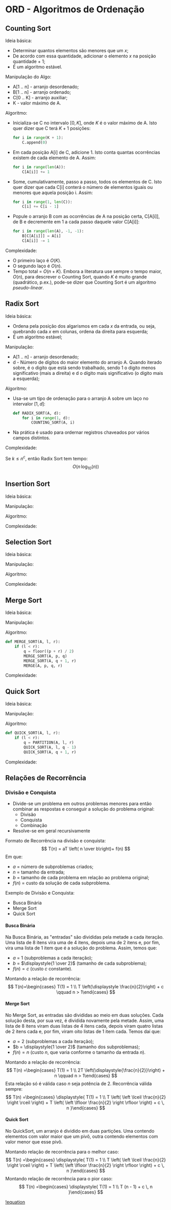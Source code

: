 # ORD - Algoritmos de Ordenação

## Counting Sort

Ideia básica:

- Determinar quantos elementos são menores que um $x$;
- De acordo com essa quantidade, adicionar o elemento $x$ na posição quantidade + 1;
- É um algoritmo estável.

Manipulação do Algo:

- A[1 .. n] - arranjo desordenado;
- B[1 .. n] - arranjo ordenado;
- C[0 .. K] - arranjo auxiliar;
- K - valor máximo de A.

Algoritmo:

- Inicializa-se C no intervalo $[0, K]$, onde $K$ é o valor máximo de A. Isto quer dizer que C terá $K + 1$ posições:

  ```python
  for i in range(K + 1):
      C.append(0)
  ```

- Em cada posição A[i] de C, adicione $1$. Isto conta quantas ocorrências existem de cada elemento de A. Assim:

  ```python
  for i in range(len(A)):
      C[A[i]] += 1
  ```

- Some, cumulativamente, passo a passo, todos os elementos de C. Isto quer dizer que cada C[i] conterá o número de elementos iguais ou menores que aquela posição i. Assim:

  ```python
  for i in range(1, len(C)):
      C[i] += C[i - 1]
  ```

- Popule o arranjo B com as ocorrências de A na posição certa, C[A[i]], de B e decremente em $1$ a cada passo daquele valor C[A[i]]:

  ```python
  for i in range(len(A), -1, -1):
      B[C[A[i]]] = A[i]
      C[A[i]] -= 1
  ```

Complexidade:

- O primeiro laço é $O(K)$.
- O segundo laço é $O(n)$.
- Tempo total = $O(n + K)$. Embora a literatura use sempre o tempo maior, $O(n)$, para descrever o Counting Sort, quando $K$ é muito grande (quadrático, p.ex.), pode-se dizer que Counting Sort é um algoritmo *pseudo-linear*.

## Radix Sort

Ideia básica:

- Ordena pela posição dos algarismos em cada $x$ da entrada, ou seja, quebrando cada $x$ em colunas, ordena da direita para esquerda;
- É um algoritmo estável;

Manipulação:

- A[1 .. n] - arranjo desordenado;
- d - Número de dígitos do maior elemento do arranjo A. Quando iterado sobre, é o digito que está sendo trabalhado, sendo 1 o dígito menos significativo (mais a direita) e d o dígito mais significativo (o dígito mais a esquerda);

Algoritmo:

- Usa-se um tipo de ordenação para o arranjo A sobre um laço no intervalor $[1, d]$:

  ```python
  def RADIX_SORT(A, d):
      for i in range(1, d):
          COUNTING_SORT(A, i)
  ```

- Na prática é usado para ordernar registros chaveados por vários campos distintos.

Complexidade:

Se $k \le n^{c}$, então Radix Sort tem tempo:
$$
O(n \, \log_{10}(n))
$$

## Insertion Sort

Ideia básica:

Manipulação:

Algoritmo:

Complexidade:

## Selection Sort

Ideia básica:

Manipulação:

Algoritmo:

Complexidade:

## Merge Sort

Ideia básica:

Manipulação:

Algoritmo:

```python
def MERGE_SORT(A, l, r):
    if (l < r):
        q = floor((p + r) / 2)
        MERGE_SORT(A, p, q)
        MERGE_SORT(A, q + 1, r)
        MERGE(A, p, q, r)
```

Complexidade:

## Quick Sort

Ideia básica:

Manipulação:

Algoritmo:

```python
def QUICK_SORT(A, l, r):
    if (l < r):
        q = PARTITION(A, l, r)
        QUICK_SORT(A, l, q - 1)
        QUICK_SORT(A, q + 1, r)
```

Complexidade:

## Relações de Recorrência

### Divisão e Conquista

- Divide-se um problema em outros problemas menores para então combinar as respostas e conseguir a solução do problema original:
  - Divisão
  - Conquista
  - Combinação
- Resolve-se em geral recursivamente

Formato de Recorrência na divisão e conquista:
$$
T(n) = aT \left( n \over b\right)+ f(n)
$$
Em que:

- $a$ = número de subproblemas criados;
- $n$ = tamanho da entrada;
- $b$ = tamanho de cada problema em relação ao problema original;
- $f(n)$ = custo da solução de cada subproblema.

Exemplo de Divisão e Conquista:

- Busca Binária
- Merge Sort
- Quick Sort

#### Busca Binária

Na Busca Binária, as "entradas" são divididas pela metade a cada iteração. Uma lista de 8 itens vira uma de 4 itens, depois uma de 2 itens e, por fim, vira uma lista de 1 item que é a solução do problema. Assim, temos que:

- $a$ = 1 (subproblemas a cada iteração);
- $b$ = $\displaystyle{1 \over 2}$ (tamanho de cada subproblema);
- $f(n) = c$ (custo $c$ constante).

Montando a relação de recorrência:
$$
T(n)=\begin{cases}    T(1) = 1 \\    T \left(\displaystyle \frac{n}{2}\right) + c \qquad n > 1\end{cases}
$$

#### Merge Sort

No Merge Sort, as entradas são divididas ao meio em duas soluções. Cada solução desta, por sua vez, é dividida novamente pela metade. Assim, uma lista de 8 itens viram duas listas de 4 itens cada, depois viram quatro listas de 2 itens cada e, por fim, viram oito listas de 1 item cada. Temos daí que:

- $a = 2$ (subproblemas a cada iteração);
- $b = \displaystyle{1 \over 2}$ (tamanho dos subproblemas);
- $f(n) = n$ (custo $n$, que varia conforme o tamanho da entrada $n$).

Montando a relação de recorrência:
$$
T(n) =\begin{cases}	T(1) = 1 \\	2T \left(\displaystyle{\frac{n}{2}}\right) + n \qquad n > 1\end{cases}
$$
Esta relação só é válida caso $n$ seja potência de 2. Recorrência válida sempre:
$$
T(n) =\begin{cases}	\displaystyle{	T(1) = 1 \\	T \left( \left \lceil \frac{n}{2} \right \rceil  \right) + T \left( \left \lfloor \frac{n}{2} \right \rfloor  \right) + c \, n	}\end{cases}
$$


#### Quick Sort

No QuickSort, um arranjo é dividido em duas partições. Uma contendo elementos com valor maior que um pivô, outra contendo elementos com valor menor que esse pivô.

Montando relação de recorrência para o melhor caso:
$$
T(n) =\begin{cases}	\displaystyle{	T(1) = 1 \\	T \left( \left \lceil \frac{n}{2} \right \rceil  \right) + T \left( \left \lfloor \frac{n}{2} \right \rfloor  \right) + c \, n	}\end{cases}
$$
Montando relação de recorrência para o pior caso:
$$
T(n) =\begin{cases}	\displaystyle{	T(1) = 1 \\	T (n - 1) + c \, n	}\end{cases}
$$

[!equation](https://latex.codecogs.com/gif.latex?T%28n%29%20%3D%20%5Cbegin%7Bcases%7D%20%5Cdisplaystyle%7B%20T%281%29%20%3D%201%20%5C%5C%20T%20%28n%20-%201%29%20&plus;%20c%20%5C%2C%20n%20%7D%20%5Cend%7Bcases%7D)